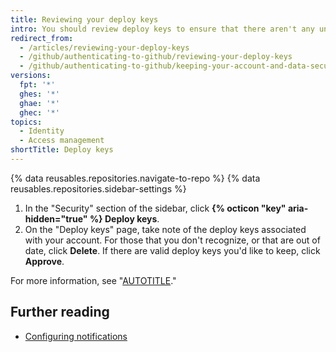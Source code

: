 ```yaml
---
title: Reviewing your deploy keys
intro: You should review deploy keys to ensure that there aren't any unauthorized (or possibly compromised) keys. You can also approve existing deploy keys that are valid.
redirect_from:
  - /articles/reviewing-your-deploy-keys
  - /github/authenticating-to-github/reviewing-your-deploy-keys
  - /github/authenticating-to-github/keeping-your-account-and-data-secure/reviewing-your-deploy-keys
versions:
  fpt: '*'
  ghes: '*'
  ghae: '*'
  ghec: '*'
topics:
  - Identity
  - Access management
shortTitle: Deploy keys
---
```

{% data reusables.repositories.navigate-to-repo %}
{% data reusables.repositories.sidebar-settings %}
1. In the "Security" section of the sidebar, click **{% octicon "key" aria-hidden="true" %} Deploy keys**.
1. On the "Deploy keys" page, take note of the deploy keys associated with your account. For those that you don't recognize, or that are out of date, click **Delete**. If there are valid deploy keys you'd like to keep, click **Approve**.

For more information, see "[AUTOTITLE](/authentication/connecting-to-github-with-ssh/managing-deploy-keys)."

## Further reading

- [Configuring notifications](/account-and-profile/managing-subscriptions-and-notifications-on-github/setting-up-notifications/configuring-notifications#organization-alerts-notification-options)
